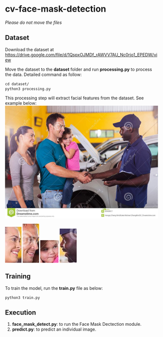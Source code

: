 # cv-face-mask-detection
*Please do not move the files*

## Dataset
Download the dataset at https://drive.google.com/file/d/1QspxOJMDf_rAWVV7AU_Nc0rjo1_EPEDW/view 

Move the dataset to the **dataset** folder and run **processing.py** to process the data. Detailed command as follow:
```
cd dataset/
python3 processing.py
```
This processing step will extract facial features from the dataset. See example below:
![Before extracting](https://raw.githubusercontent.com/ngkhiem97/cv-face-mask-detection/main/images/1_Handshaking_Handshaking_1_113.jpg)

![After extracting](https://raw.githubusercontent.com/ngkhiem97/cv-face-mask-detection/main/images/1_Handshaking_Handshaking_1_113_148_158_202_276.jpg)
![After extracting](https://raw.githubusercontent.com/ngkhiem97/cv-face-mask-detection/main/images/1_Handshaking_Handshaking_1_113_348_86_402_214.jpg)
![After extracting](https://raw.githubusercontent.com/ngkhiem97/cv-face-mask-detection/main/images/1_Handshaking_Handshaking_1_113_388_190_448_264.jpg)
![After extracting](https://raw.githubusercontent.com/ngkhiem97/cv-face-mask-detection/main/images/1_Handshaking_Handshaking_1_113_764_124_820_236.jpg)

## Training
To train the model, run the **train.py** file as below:
```
python3 train.py
```

## Execution
1. **face_mask_detect.py**: to run the Face Mask Dectection module.
2. **predict.py**: to predict an individual image.
